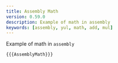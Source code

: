 ```yaml
---
title: Assembly Math
version: 0.59.0
description: Example of math in assembly
keywords: [assembly, yul, math, add, mul]
---
```


Example of math in `assembly`

```solidity
{{{AssemblyMath}}}
```
